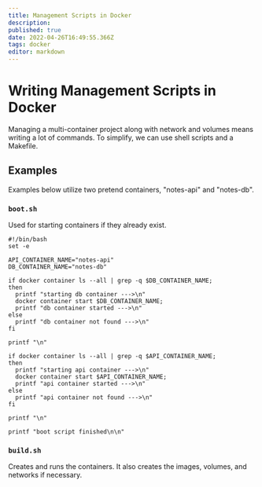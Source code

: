 ```yaml
---
title: Management Scripts in Docker
description: 
published: true
date: 2022-04-26T16:49:55.366Z
tags: docker
editor: markdown
---
```


# Writing Management Scripts in Docker
Managing a multi-container project along with network and volumes means writing a lot of commands. To simplify, we can use shell scripts and a Makefile.

## Examples
Examples below utilize two pretend containers, "notes-api" and "notes-db".
### `boot.sh`
Used for starting containers if they already exist.
```
#!/bin/bash
set -e

API_CONTAINER_NAME="notes-api"
DB_CONTAINER_NAME="notes-db"

if docker container ls --all | grep -q $DB_CONTAINER_NAME;
then
  printf "starting db container --->\n"
  docker container start $DB_CONTAINER_NAME;
  printf "db container started --->\n"
else
  printf "db container not found --->\n"
fi

printf "\n"

if docker container ls --all | grep -q $API_CONTAINER_NAME;
then
  printf "starting api container --->\n"
  docker container start $API_CONTAINER_NAME;
  printf "api container started --->\n"
else
  printf "api container not found --->\n"
fi

printf "\n"

printf "boot script finished\n\n"
```
### `build.sh`
Creates and runs the containers. It also creates the images, volumes, and networks if necessary.
